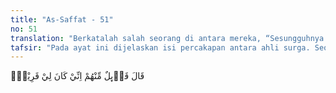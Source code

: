 ```yaml
---
title: "As-Saffat - 51"
no: 51
translation: "Berkatalah salah seorang di antara mereka, “Sesungguhnya aku dahulu (di dunia) pernah mempunyai seorang teman,"
tafsir: "Pada ayat ini dijelaskan isi percakapan antara ahli surga. Seorang di antara mereka menceritakan kepada teman-temannya bahwa sewaktu hidup di dunia dia mempunyai seorang teman yang menanyakan kepadanya dengan nada mencemooh tentang keyakinannya akan hari kebangkitan dan hari Kiamat. Temannya itu sangat mengingkari akan terjadinya hari kebangkitan dari kubur. Dengan penuh keheranan dan keingkaran, temannya di dunia itu mengatakan bahwa tidaklah mungkin dan sangat tidak masuk akal bilamana manusia yang sudah menjadi tanah dan tulang-belulang akan dihidupkan kembali dari dalam kubur. Lalu setelah itu diadakan perhitungan terhadap amal perbuatannya semasa hidup di dunia.\n\nMenurut keyakinan orang kafir itu tidak ada lagi perhitungan antara kejahatan dan kebaikan, dan antara kufur dan iman. Semua perbuatan manusia sudah selesai diperhitungkan di dunia. Namun demikian, Allah menegaskan adanya perhitungan terakhir dengan firman-Nya:\n\nDan tidak sama orang yang buta dengan orang yang melihat, dan tidak (sama) pula orang-orang yang beriman dan mengerjakan kebajikan dengan orang-orang yang berbuat kejahatan. Hanya sedikit sekali yang kamu ambil pelajaran. Sesungguhnya hari Kiamat pasti akan datang, tidak ada keraguan tentangnya, akan tetapi kebanyakan manusia tidak beriman. (al-Mu'min/40: 58-59)"
---
```


قَالَ قَاۤىِٕلٌ مِّنْهُمْ اِنِّيْ كَانَ لِيْ قَرِيْنٌۙ
